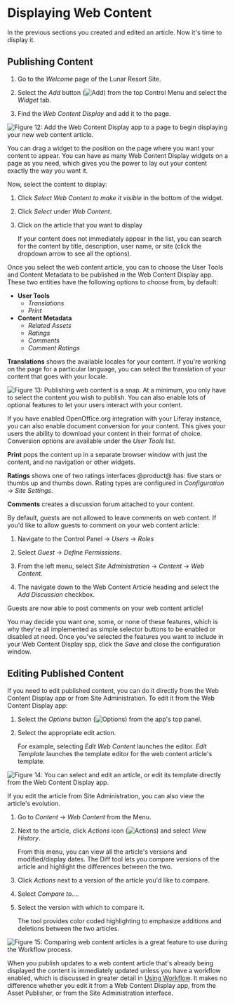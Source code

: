 # Displaying Web Content [](id=displaying-web-content)

In the previous sections you created and edited an article. Now it's time to 
display it. 

## Publishing Content

1.  Go to the *Welcome* page of the Lunar Resort Site.

2.  Select the *Add* button
    (![Add](../../../../images/icon-control-menu-add.png)) from the top Control 
    Menu and select the *Widget* tab.

3.  Find the *Web Content Display* and add it to the page.

![Figure 12: Add the Web Content Display app to a page to begin displaying your new web content article.](../../../../images/add-web-content-display.png)

You can drag a widget to the position on the page where you want your content 
to appear. You can have as many Web Content Display widgets on a page as you 
need, which gives you the power to lay out your content exactly the way you 
want it. 

Now, select the content to display:

1.  Click *Select Web Content to make it visible* in the bottom of the widget.

2.  Click *Select* under *Web Content*.

3.  Click on the article that you want to display

    If your content does not immediately appear in the list, you can search for 
    the content by title, description, user name, or site (click the dropdown 
    arrow to see all the options).

Once you select the web content article, you can to choose the User Tools and 
Content Metadata to be published in the Web Content Display app. These
two entities have the following options to choose from, by default:

- **User Tools**
    - *Translations*
    - *Print*
- **Content Metadata**
    - *Related Assets*
    - *Ratings*
    - *Comments*
    - *Comment Ratings*

**Translations** shows the available locales for your content. If you're working 
on the page for a particular language, you can select the translation of your 
content that goes with your locale.

![Figure 13: Publishing web content is a snap. At a minimum, you only have to select the content you wish to publish. You can also enable lots of optional features to let your users interact with your content.](../../../../images/web-content-choosing-web-content.png)

If you have enabled OpenOffice.org integration with your Liferay instance, you
can also enable document conversion for your content. This gives your users the
ability to download your content in their format of choice. Conversion options 
are available under the *User Tools* list.

**Print** pops the content up in a separate browser window with
just the content, and no navigation or other widgets.

**Ratings** shows one of two ratings interfaces @product@ has: five stars or 
thumbs up and thumbs down. Rating types are configured in *Configuration* 
&rarr; *Site Settings*.

**Comments** creates a discussion forum attached to your content.

By default, guests are not allowed to leave comments on web content. 
If you'd like to allow guests to comment on your web content article:

1.  Navigate to the Control Panel &rarr; *Users* &rarr; *Roles*

2.  Select *Guest* &rarr; *Define Permissions*.

3.  From the left menu, select *Site Administration* &rarr; *Content* &rarr; 
    *Web Content*.

4.  The navigate down to the Web Content Article heading and select the *Add 
    Discussion* checkbox.

Guests are now able to post comments on your web content article!

You may decide you want one, some, or none of these features, which is why
they're all implemented as simple selector buttons to be enabled or disabled at
need. Once you've selected the features you want to include in your Web Content
Display spp, click the *Save* and close the configuration window.

## Editing Published Content

If you need to edit published content, you can do it directly from the Web 
Content Display app or from Site Administration. To edit it from
the Web Content Display app:

1.  Select the *Options* button 
    (![Options](../../../../images/icon-app-options.png)) from the app's top 
    panel.

2.  Select the appropriate edit action.
    
    For example, selecting *Edit Web Content* launches the editor. 
    *Edit Template* launches the template editor for the web content article's 
    template.

![Figure 14: You can select and edit an article, or edit its template directly from the Web Content Display app.](../../../../images/web-content-display-icons.png)

If you edit the article from Site Administration, you can also view the article's evolution.

1.  Go to *Content* &rarr; *Web Content* from the Menu.

2.  Next to the article, click *Actions* icon 
    (![Actions](../../../../images/icon-actions.png)) and select *View
    History*.
    
    From this menu, you can view all the article's versions and 
    modified/display dates. The Diff tool lets you compare versions of the 
    article and highlight the differences between the two.

1.  Click *Actions* next to a version of the article you'd like to compare. 

2.  Select *Compare to...*.

3.  Select the version with which to compare it.

    The tool provides color coded highlighting to emphasize additions and deletions between the two articles.

![Figure 15: Comparing web content articles is a great feature to use during the Workflow process.](../../../../images/web-content-diff-feature.png)

When you publish updates to a web content article that's already being displayed
the content is immediately updated unless you have a workflow enabled, which is discussed in greater detail in
[Using Workflow](/discover/portal/-/knowledge_base/7-1/using-workflow).
It makes no difference whether you edit it from a Web Content Display app, from
the Asset Publisher, or from the Site Administration interface.
